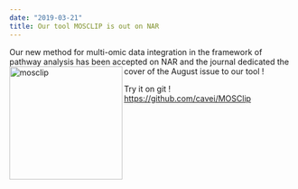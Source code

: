 ```yaml
---
date: "2019-03-21"
title: Our tool MOSCLIP is out on NAR
---
```

Our new method for multi-omic data integration in the framework of pathway analysis has been accepted on NAR and the journal dedicated the cover of the August issue to our tool  !
<img align='left' alt = 'mosclip' width='200' src='/media/mosclip.jpg'> 

<!--more-->



Try it on git ! https://github.com/cavei/MOSClip